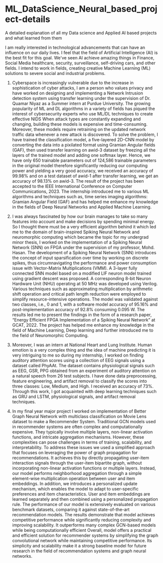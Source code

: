 # ML_DataScience_Neural_based_project-details
A detailed explanation of all my Data science and Applied AI based projects and what learned from them

I am really interested in technological advancements that can have an influence on our daily lives. I feel that the field of Artificial Intelligence (AI) is the best fit for this goal. We've seen AI achieve amazing things in Finance, Social Media healthcare, security, surveillance, self-driving cars, and other fields. I intend to work in fields, creating creative Machine Learning (ML) solutions to severe social and industrial problems. 
 
1.	Cyberspace is increasingly vulnerable due to the increase in sophistication of cyber attacks, I am a person who values privacy and have worked on designing and implementing a Network Intrusion detection system using transfer learning under the supervision of Dr. Quamar Niyaz as a Summer intern at Purdue University. The growing popularity of ML and DL algorithms in a variety of fields has piqued the interest of cybersecurity experts who use ML/DL techniques to create effective NIDS When attack types are constantly expanding and changing, building these models is expensive and time-consuming. Moreover, these models require retraining on the updated network traffic data whenever a new attack is discovered. To solve the problem, I have trained the classification model, a five-layered 2D-CNN model by converting the data into a pixilated format using Gramian Angular fields (GAF), then used transfer learning on awid-3 dataset by freezing all the layers of the trained model and adding one softmax layer. Hence, we have only 650 trainable parameters out of 124,586 trainable parameters in the original model therefore significantly reducing our computing power and yielding a very good accuracy, we received an accuracy of 99.98% and on a test dataset of awid-1 after transfer learning, we get an accuracy of 98.13% on awid-3. The result of the project has been accepted to the IEEE International Conference on Computer Communications, 2023. The internship introduced me to various ML algorithms and techniques such as, time series imaging algorithms: Gramian Angular Field (GAF) and has helped me enhance my knowledge in the fields of Deep Neural Networks and Applied Machine Learning.

2.	I was always fascinated by how our brain manages to take so many features into account and make decisions by spending minimal energy. So I thought there must be a very efficient algorithm behind it which led me to the domain of brain-inspired Spiking Neural Network and neuromorphic computing which became the topic for my undergrad minor thesis, I worked on the implementation of a Spiking Neural Network (SNN) on FPGA under the supervision of my professor, Mohd. Hasan. The development of a Spiking Neural Network (SNN) introduces the concept of input sparsification over time by working on discrete spikes, thus circumnavigating the performance and power consumption issue with Vector-Matrix Multiplications (VMM). A 3-layer fully connected SNN model based on a modified LIF neuron model trained using gradient descent was proposed. A corresponding 8-bit Neuron Hardware Unit (NHU) operating at 50 MHz was developed using Verilog. Various techniques such as approximating multiplication by arithmetic shift operation and critical path length reduction were employed to simplify resource-intensive operations. The model was validated against two classes, i.e., 0 and 1, with a software model accuracy of 95.16% and post-implementation accuracy of 92.8% consuming 0.095 W. The results led me to present the findings in the form of a research paper, “Energy Efficient FPGA Implementation of a Spiking Neural Network” at GCAT, 2022. The project has helped me enhance my knowledge in the field of Machine Learning, Deep learning and further introduced me to the field of Neuromorphic Computing.
 
3.	Moreover, I was an intern at National Heart and Lung Institute. Human emotion is a very complex thing and the idea of machine predicting it is very intriguing to me so during my internship, I worked on finding auditory attention scores using a collection of EEG signals using a dataset called PhyAAt. The dataset contains physiological signals such as EEG, GSR, PPG obtained from an experiment of auditory attention on a natural speech from 26 test subjects. I have done data preprocessing, feature engineering, and artifact removal to classify the scores into three classes: Low, Medium, and High. I received an accuracy of 73%. Through this work, I got acquainted with deep learning techniques such as GRU and LSTM, physiological signals, and artifact removal techniques.

4.	In  my final year major project I worked on implementation of Better Graph Neural Network with multiclass classification on Movie Lens dataset to make a Recommender System. Traditional GCN models used in recommender systems are often complex and computationally expensive. They typically involve multiple layers, non-linear activation functions, and intricate aggregation mechanisms. However, these complexities can pose challenges in terms of training, scalability, and interpretability. To address these issues we used a simplified approach that focuses on leveraging the power of graph propagation for recommendations. It achieves this by directly propagating user-item interaction signals through the user-item bipartite graph, without incorporating non-linear activation functions or multiple layers. Instead, our model performs neighborhood aggregation through a simple element-wise multiplication operation between user and item embeddings. In addition, we introduces a personalized update mechanism, which enables the model to adapt to user-specific preferences and item characteristics. User and item embeddings are learned separately and then combined using a personalized propagation rule. The performance of our model is extensively evaluated on various benchmark datasets, comparing it against state-of-the-art recommendation models. The results demonstrate that model achieves competitive performance while significantly reducing complexity and improving scalability. It outperforms many complex GCN-based models while being computationally efficient Overall, model offers a practical and efficient solution for recommender systems by simplifying the graph convolutional network while maintaining competitive performance. Its simplicity and scalability make it a strong baseline model for future research in the field of recommendation systems and graph neural networks.

